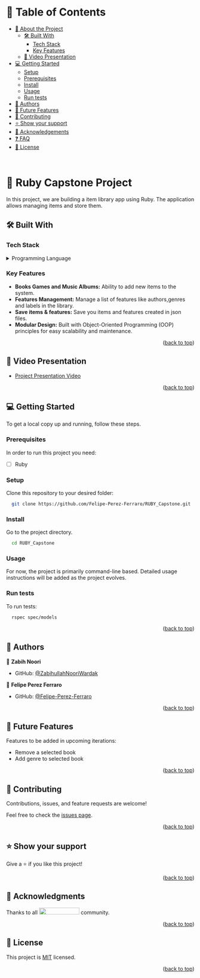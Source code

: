 <!-- TABLE OF CONTENTS -->

# 📗 Table of Contents

- [📖 About the Project](#about-project)
  - [🛠 Built With](#built-with)
    - [Tech Stack](#tech-stack)
    - [Key Features](#key-features)
  - [🚀 Video Presentation](#live-demo)
- [💻 Getting Started](#getting-started)
  - [Setup](#setup)
  - [Prerequisites](#prerequisites)
  - [Install](#install)
  - [Usage](#usage)
  - [Run tests](#run-tests)
- [👥 Authors](#authors)
- [🔭 Future Features](#future-features)
- [🤝 Contributing](#contributing)
- [⭐️ Show your support](#support)
- [🙏 Acknowledgements](#acknowledgements)
- [❓ FAQ](#faq)
- [📝 License](#license)

<br/>

<!-- PROJECT DESCRIPTION -->

# 🏫 Ruby Capstone Project <a name="about-project"></a>

In this project, we are building a item library app using Ruby. The application allows managing items and store them.


## 🛠 Built With <a name="built-with"></a>

### Tech Stack <a name="tech-stack"></a>

<details>
<summary>Programming Language</summary>
  <ul>
   <li><a href="https://www.ruby-lang.org/en/">Ruby</a></li>
  </ul>
</details>

<!-- Features -->

### Key Features <a name="key-features"></a>

- **Books Games and Music Albums:** Ability to add new items to the system.
- **Features Management:** Manage a list of features like authors,genres and labels in the library.
- **Save items & features:** Save you items and features created in json files.
- **Modular Design:** Built with Object-Oriented Programming (OOP) principles for easy scalability and maintenance.

<p align="right">(<a href="#readme-top">back to top</a>)</p>

<!-- LIVE DEMO -->

## 🚀 Video Presentation <a name="live-demo"></a>
- [Project Presentation Video](https://drive.google.com/file/d/1T-ufxigvRGEox9Fk6buV5PiyoBPoe8us/view?usp=sharing)

<p align="right">(<a href="#readme-top">back to top</a>)</p>

<!-- GETTING STARTED -->

## 💻 Getting Started <a name="getting-started"></a>

<a name="readme-top"></a>

To get a local copy up and running, follow these steps.

### Prerequisites

In order to run this project you need:

- [ ] Ruby

### Setup

Clone this repository to your desired folder:

```bash
  git clone https://github.com/Felipe-Perez-Ferraro/RUBY_Capstone.git
```

### Install

Go to the project directory.

```bash
  cd RUBY_Capstone
```

### Usage

For now, the project is primarily command-line based. Detailed usage instructions will be added as the project evolves.

### Run tests

To run tests:

```test
  rspec spec/models
```

<p align="right">(<a href="#readme-top">back to top</a>)</p>

<!-- AUTHORS -->

## 👥 Authors <a name="authors"></a>

👤 **Zabih Noori**

- GitHub: [@ZabihullahNooriWardak](https://github.com/ZabihullahNooriWardak)

👤 **Felipe Perez Ferraro**

- GitHub: [@Felipe-Perez-Ferraro](https://github.com/Felipe-Perez-Ferraro)

<p align="right">(<a href="#readme-top">back to top</a>)</p>

<!-- FUTURE FEATURES -->

## 🔭 Future Features <a name="future-features"></a>

Features to be added in upcoming iterations:

- Remove a selected book
- Add genre to selected book

<p align="right">(<a href="#readme-top">back to top</a>)</p>

## 🤝 Contributing <a name="contributing"></a>

Contributions, issues, and feature requests are welcome!

Feel free to check the [issues page](https://github.com/Felipe-Perez-Ferraro/RUBY_Capstone/issues).

<p align="right">(<a href="#readme-top">back to top</a>)</p>

<!-- SUPPORT -->

## ⭐️ Show your support <a name="support"></a>

Give a ⭐️ if you like this project!

<p align="right">(<a href="#readme-top">back to top</a>)</p>

<!-- ACKNOWLEDGEMENTS -->

## 🙏 Acknowledgments <a name="acknowledgements"></a>

Thanks to all <img src="https://assets-global.website-files.com/5dbb30f00775d4c32191a4df/61b33c641028e40f097ca160_microverse-nav-logo-170.png" width="108" height="18"> community.

<p align="right">(<a href="#readme-top">back to top</a>)</p>

<!-- LICENSE -->

## 📝 License <a name="license"></a>

This project is [MIT](./LICENSE) licensed.

<p align="right">(<a href="#readme-top">back to top</a>)</p>
